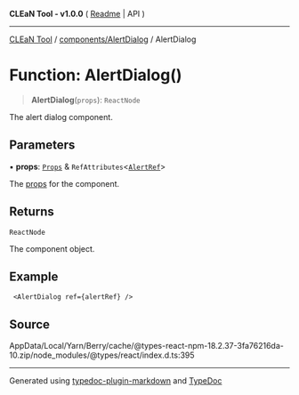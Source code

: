 **CLEaN Tool - v1.0.0** ( [Readme](../../../README.md) \| API )

***

[CLEaN Tool](../../../modules.md) / [components/AlertDialog](../README.md) / AlertDialog

# Function: AlertDialog()

> **AlertDialog**(`props`): `ReactNode`

The alert dialog component.

## Parameters

▪ **props**: [`Props`](../private/interfaces/Props.md) & `RefAttributes`\<[`AlertRef`](../interfaces/AlertRef.md)\>

The [props](../private/interfaces/Props.md) for the component.

## Returns

`ReactNode`

The component object.

## Example

```tsx
 <AlertDialog ref={alertRef} />
```

## Source

AppData/Local/Yarn/Berry/cache/@types-react-npm-18.2.37-3fa76216da-10.zip/node\_modules/@types/react/index.d.ts:395

***

Generated using [typedoc-plugin-markdown](https://www.npmjs.com/package/typedoc-plugin-markdown) and [TypeDoc](https://typedoc.org/)
